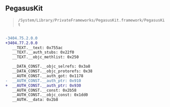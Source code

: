 ## PegasusKit

> `/System/Library/PrivateFrameworks/PegasusKit.framework/PegasusKit`

```diff

-3404.75.2.0.0
+3404.77.2.0.0
   __TEXT.__text: 0x755ac
   __TEXT.__auth_stubs: 0x22f0
   __TEXT.__objc_methlist: 0x250

   __DATA_CONST.__objc_selrefs: 0x3a8
   __DATA_CONST.__objc_protorefs: 0x38
   __AUTH_CONST.__auth_got: 0x1178
-  __AUTH_CONST.__auth_ptr: 0x910
+  __AUTH_CONST.__auth_ptr: 0x930
   __AUTH_CONST.__const: 0x2b58
   __AUTH_CONST.__objc_const: 0x1dd0
   __AUTH.__data: 0x2b8

```

